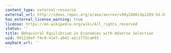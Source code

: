 ```yaml
---
content_type: external-resource
external_url: http://ideas.repec.org/a/aea/aecrev/v98y2008i4p1269-91.html
has_external_license_warning: true
license: https://en.wikipedia.org/wiki/All_rights_reserved
status: ''
title: Behavioral Equilibrium in Economies with Adverse Selection
uid: 991239af-f4c9-41e7-a041-a2c1f75ca893
wayback_url: ''
---
```

